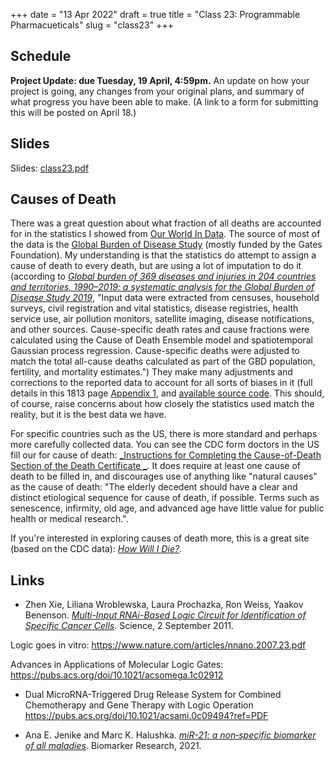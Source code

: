 +++
date = "13 Apr 2022"
draft = true
title = "Class 23: Programmable Pharmacueticals"
slug = "class23"
+++

## Schedule

**Project Update: due Tuesday, 19 April, 4:59pm.** An update on how your project is going, any changes from your original plans, and summary of what progress you have been able to make. (A link to a form for submitting this will be posted on April 18.)

## Slides

Slides: [class23.pdf](https://www.dropbox.com/s/kgxqy4auzj92h7q/csbio-class23.pdf?dl=0)

## Causes of Death

There was a great question about what fraction of all deaths are
accounted for in the statistics I showed from [Our World In
Data](https://ourworldindata.org/causes-of-death). The source of most
of the data is the [Global Burden of Disease
Study](https://www.healthdata.org/gbd/2019) (mostly funded by the
Gates Foundation). My understanding is that the statistics do attempt
to assign a cause of death to every death, but are using a lot of
imputation to do it (according to [_Global burden of 369 diseases and
injuries in 204 countries and territories, 1990–2019: a systematic
analysis for the Global Burden of Disease Study
2019_](https://www.thelancet.com/journals/lancet/article/PIIS0140-6736(20)30925-9/fulltext),
"Input data were extracted from censuses, household surveys, civil
registration and vital statistics, disease registries, health service
use, air pollution monitors, satellite imaging, disease notifications,
and other sources. Cause-specific death rates and cause fractions were
calculated using the Cause of Death Ensemble model and spatiotemporal
Gaussian process regression. Cause-specific deaths were adjusted to
match the total all-cause deaths calculated as part of the GBD
population, fertility, and mortality estimates.") They make many adjustments and corrections to the reported data to account for all sorts of biases in it (full details in this 1813 page [Appendix 1](https://www.thelancet.com/cms/10.1016/S0140-6736(20)30925-9/attachment/deb36c39-0e91-4057-9594-cc60654cf57f/mmc1.pdf), and [available source code](https://ghdx.healthdata.org/gbd-2019/code).
This should, of course, raise concerns about how closely the statistics used match the reality, but it is the best data we have.

For specific countries such as the US, there is more standard and
perhaps more carefully collected data. You can see the CDC form
doctors in the US fill our for cause of death: [_Instructions for
Completing the Cause-of-Death Section of the Death Certificate
_](https://www.cdc.gov/nchs/data/dvs/blue_form.pdf). It does require
at least one cause of death to be filled in, and discourages use of
anything like "natural causes" as the cause of death: "The elderly
decedent should have a clear and distinct etiological sequence for
cause of death, if possible. Terms such as senescence, infirmity, old
age, and advanced age have little value for public health or medical
research.".

If you're interested in exploring causes of death more, this is a great site (based on the CDC data):
[_How Will I Die?_](https://www.lifecontingencies.com/question/3).

## Links

- Zhen Xie, Liliana Wroblewska, Laura Prochazka, Ron Weiss, Yaakov Benenson. [_Multi-Input RNAi-Based Logic Circuit for Identification of Specific Cancer Cells_](docs/xie-rna-logic-2011.pdf). Science, 2 September 2011.

Logic goes in vitro: https://www.nature.com/articles/nnano.2007.23.pdf

Advances in Applications of Molecular Logic Gates:
https://pubs.acs.org/doi/10.1021/acsomega.1c02912

- Dual MicroRNA-Triggered Drug Release System for Combined Chemotherapy and Gene Therapy with Logic Operation
https://pubs.acs.org/doi/10.1021/acsami.0c09494?ref=PDF


- Ana E. Jenike and Marc K. Halushka. [_miR-21: a non‐specific biomarker of all maladies_](https://biomarkerres.biomedcentral.com/track/pdf/10.1186/s40364-021-00272-1.pdf). Biomarker Research, 2021.